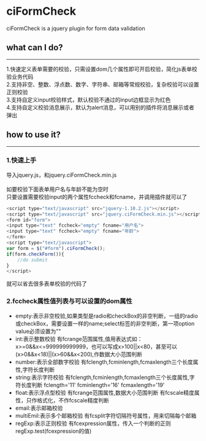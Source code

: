 # ciFormCheck
ciFormCheck is a jquery plugin for form data validation

## what can I do?
--------------
1.快速定义表单需要的校验，只需设置dom几个属性即可开启校验，简化js表单校验业务代码<br/>
2.支持非空、整数、浮点数、数字、字符串、邮箱等常规校验，复杂校验可以设置正则校验<br/>
3.支持自定义input校验样式，默认校验不通过的input边框显示为红色<br/>
4.支持自定义校验消息展示，默认为alert消息，可以用别的插件将消息展示或者弹出<br/>

## how to use it?
--------------
### 1.快速上手
导入jquery.js，和jquery.ciFormCheck.min.js<br/><br/>
如要校验下面表单用户名与年龄不能为空时<br/>
只要设置需要校验input的两个属性fccheck和fcname，并调用插件就可以了<br/>
```javascript
<script type="text/javascript" src="jquery-1.10.2.js"></script>
<script type="text/javascript" src="jquery.ciFormCheck.min.js"></script>
<form id="form">
<input type="text" fccheck="empty" fcname="用户名">
<input type="text" fccheck="empty" fcname="年龄">
</form>
<script type="text/javascript">
var form = $("#form").ciFormCheck();
if(form.checkForm()){
	//do submit
}
</script>
```

就可以省去很多表单校验的代码了

### 2.fccheck属性值列表与可以设置的dom属性
* empty:表示非空校验,如果类型是radio和checkBox的非空判断，一组的radio或checkBox，需要设置一样的name;select标签的非空判断，第一项option value必须设置为""<br/>
* int:表示整数校验 有fcrange范围属性,值用表达式如：x>=0&&x<=999999999999，也可以写成x>100||x<80，甚至可以(x>0&&x<18)||(x>60&&x<200),作数据大小范围判断<br/>
* number:表示全部数字校验 有fclength,fcminlength,fcmaxlength三个长度属性,字符长度判断<br/>
* string:表示字符校验 有fclength,fcminlength,fcmaxlength三个长度属性,字符长度判断 fclength='11' fcminlength='16' fcmaxlength='19'<br/>
* float:表示浮点型校验 有fcrange范围属性,数据大小范围判断 有fcscale精度属性，只作格式化，不作fcscale精度判断<br/>
* email:表示邮箱校验<br/>
* multiEmil:表示多个邮箱校验 有fcsplit字符切隔符号属性，用来切隔每个邮箱<br/>
* regExp:表示正则校验 有fcexpression属性，传入一个判断的正则regExp.test(fcexpression的值)<br/>
